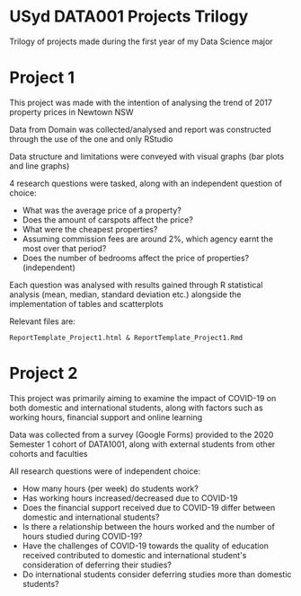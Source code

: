 # USyd DATA001 Projects Trilogy
Trilogy of projects made during the first year of my Data Science major

# **Project 1**
This project was made with the intention of analysing the trend of 2017 property prices in Newtown NSW

Data from Domain was collected/analysed and report was constructed through the use of the one and only RStudio

Data structure and limitations were conveyed with visual graphs (bar plots and line graphs)

4 research questions were tasked, along with an independent question of choice:
- What was the average price of a property?
- Does the amount of carspots affect the price?
- What were the cheapest properties?
- Assuming commission fees are around 2%, which agency earnt the most over that period?
- Does the number of bedrooms affect the price of properties? (independent)

Each question was analysed with results gained through R statistical analysis (mean, median, standard deviation etc.) alongside the implementation of tables and scatterplots

Relevant files are:
```
ReportTemplate_Project1.html & ReportTemplate_Project1.Rmd
```


# **Project 2**
This project was primarily aiming to examine the impact of COVID-19 on both domestic and international students, along with factors such as working hours, financial support and online learning

Data was collected from a survey (Google Forms) provided to the 2020 Semester 1 cohort of DATA1001, along with external students from other cohorts and faculties

All research questions were of independent choice:
- How many hours (per week) do students work?
- Has working hours increased/decreased due to COVID-19
- Does the financial support received due to COVID-19 differ between domestic and international students?
- Is there a relationship between the hours worked and the number of hours studied during COVID-19?
- Have the challenges of COVID-19 towards the quality of education received contributed to domestic and international student's consideration of deferring their studies?
- Do international students consider deferring studies more than domestic students?
